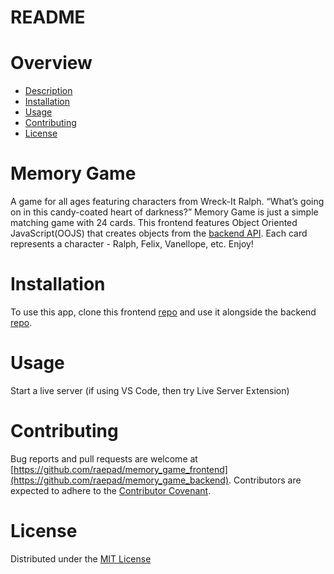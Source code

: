 # README

# Overview
* [Description](https://github.com/raepad/memory_game_frontend#memory-game)
* [Installation](https://github.com/raepad/memory_game_frontend#installation)
* [Usage](https://github.com/raepad/memory_game_frontend#usage)
* [Contributing](https://github.com/raepad/memory_game_frontend#contributing)
* [License](https://github.com/raepad/memory_game_frontend#license)

# Memory Game
A game for all ages featuring characters from Wreck-It Ralph. “What’s going on in this candy-coated heart of darkness?” Memory Game is just a simple matching game with 24 cards. This frontend features Object Oriented JavaScript(OOJS) that creates objects from the [backend API](https://github.com/raepad/memory_game_backend). Each card represents a character - Ralph, Felix, Vanellope, etc. Enjoy!

# Installation
To use this app, clone this frontend [repo](https://github.com/raepad/memory_game_frontend) and use it alongside the backend [repo](https://github.com/raepad/memory_game_backend).

# Usage
Start a live server (if using VS Code, then try Live Server Extension)

# Contributing
Bug reports and pull requests are welcome at [https://github.com/raepad/memory_game_frontend](https://github.com/raepad/memory_game_backend). Contributors are expected to adhere to the [Contributor Covenant](https://www.contributor-covenant.org/).

# License
Distributed under the [MIT License](https://opensource.org/licenses/MIT)

